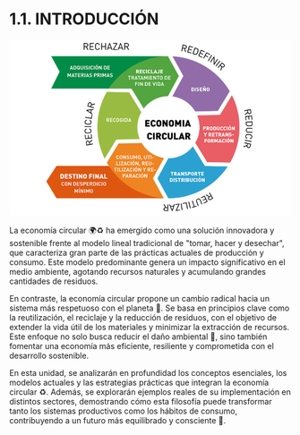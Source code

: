 # 1.1. INTRODUCCIÓN

<p align="center">
  <img src="/img/economia.png" alt="![economia](/img/economia.png)" />
</p>  

La economía circular 🌍♻️ ha emergido como una solución innovadora y sostenible frente al modelo lineal tradicional de "tomar, hacer y desechar", que caracteriza gran parte de las prácticas actuales de producción y consumo. Este modelo predominante genera un impacto significativo en el medio ambiente, agotando recursos naturales y acumulando grandes cantidades de residuos.

En contraste, la economía circular propone un cambio radical hacia un sistema más respetuoso con el planeta 🌿. Se basa en principios clave como la reutilización, el reciclaje y la reducción de residuos, con el objetivo de extender la vida útil de los materiales y minimizar la extracción de recursos. Este enfoque no solo busca reducir el daño ambiental 🌾, sino también fomentar una economía más eficiente, resiliente y comprometida con el desarrollo sostenible.

En esta unidad, se analizarán en profundidad los conceptos esenciales, los modelos actuales y las estrategias prácticas que integran la economía circular ♻️. Además, se explorarán ejemplos reales de su implementación en distintos sectores, demostrando cómo esta filosofía puede transformar tanto los sistemas productivos como los hábitos de consumo, contribuyendo a un futuro más equilibrado y consciente 🌟.

